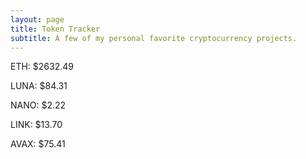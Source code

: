 ```yaml
---
layout: page
title: Token Tracker
subtitle: A few of my personal favorite cryptocurrency projects.
---
```


<!--BEGINCRYPTOINPUT-->
ETH: $2632.49

LUNA: $84.31

NANO: $2.22

LINK: $13.70

AVAX: $75.41

<!--ENDCRYPTOINPUT-->
